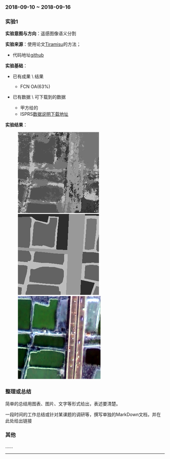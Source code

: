 ### 2018-09-10 ~ 2018-09-16

###  **实验1**

**实验意图与方向**：遥感图像语义分割

**实验来源**：使用论文[Tiramisu](https://arxiv.org/abs/1611.09326)的方法；

- 代码地址[github](https://github.com/HasnainRaz/FC-DenseNet-TensorFlow)

**实验基础**：

- 已有成果 \ 结果
	+ FCN OA(63%)

- 已有数据 \ 可下载到的数据
	+ 甲方给的
	+ ISPRS[数据说明下载地址](http://www2.isprs.org/commissions/comm2/wg4/vaihingen-2d-semantic-labeling-contest.html)

**实验结果**：
<figure class="1">
    <img src="1.png">
    <img src="1o.png">
    <img src="1s.png">
</figure>

### **整理或总结**
简单的总结用图表、图片、文字等形式给出，表述要清楚。

一段时间的工作总结或针对某课题的调研等，撰写单独的MarkDown文档，并在此处给出链接

### **其他**
……

---

